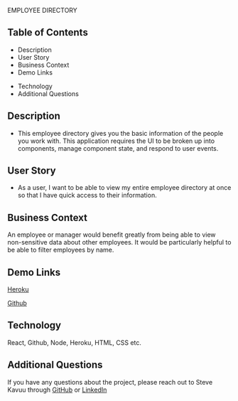 EMPLOYEE DIRECTORY    

## Table of Contents
* Description
* User Story
* Business Context
* Demo Links
<!-- * Screenshot -->
* Technology
* Additional Questions   

## Description 
 * This employee directory gives you the basic information of the people you work with.
 This application requires the UI to be broken up into components, manage component state, and respond to user events. 

## User Story

* As a user, I want to be able to view my entire employee directory at once so that I have quick access to their information.

## Business Context

An employee or manager would benefit greatly from being able to view non-sensitive data about other employees. It would be particularly helpful to be able to filter employees by name.

## Demo Links 
[Heroku](https://young-basin-59453.herokuapp.com/)

[Github](https://github.com/sck916/employee-Directory)

<!-- ## Screenshot
![image](./client/public/directory.png) -->

## Technology
React, Github, Node, Heroku, HTML, CSS etc.

## Additional Questions
If you have any questions about the project, please reach out to Steve Kavuu through [GitHub](https://github.com/sck916) or [LinkedIn](https://www.linkedin.com/in/steve-kavuu-8a96611b7/)